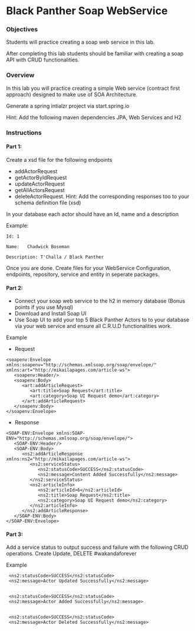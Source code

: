  #	Black Panther Soap WebService

 ### Objectives
Students will practice creating a soap web service in this lab.

After completing this lab students should be familiar with creating a soap API with CRUD functionalities.

 ### Overview
In this lab you will practice creating a simple Web service (contract first approach) designed to make use of SOA Architecture.


Generate a spring intialzr project via start.spring.io

Hint: Add the following maven dependencies JPA, Web Services and H2

 ### Instructions

 #### Part 1:
Create a xsd file for the following endpoints
 - addActorRequest
 - getActorByIdRequest
 - updateActorRequest
 - getAllActorsRequest
 - deleteActorRequest.
Hint: Add the corresponding responses too to your schema definition file (xsd)


In your database each actor should have an Id, name and a description

Example:  
```
Id: 1
```
```
Name: 	Chadwick Boseman
```
```
Description: T'Challa / Black Panther
```


Once you are done. Create files for your WebService Configuration, endpoints, repository, service and entity in seperate packages.

 #### Part 2:
- Connect your soap web service to the h2 in memory database (Bonus points if you use Mysql)
- Download and Install Soap UI
- Use Soap UI to add your top 5 Black Panther Actors to to your database via your web service and ensure all C.R.U.D functionalities work. 

Example
- Request
```
<soapenv:Envelope xmlns:soapenv="http://schemas.xmlsoap.org/soap/envelope/" xmlns:art="http://mikailapages.com/article-ws">
   <soapenv:Header/>
   <soapenv:Body>
      <art:addArticleRequest>
         <art:title>Soap Request</art:title>
         <art:category>Soap UI Request demo</art:category>
      </art:addArticleRequest>
   </soapenv:Body>
</soapenv:Envelope>
```
- Response
```
<SOAP-ENV:Envelope xmlns:SOAP-ENV="http://schemas.xmlsoap.org/soap/envelope/">
   <SOAP-ENV:Header/>
   <SOAP-ENV:Body>
      <ns2:addArticleResponse xmlns:ns2="http://mikailapages.com/article-ws">
         <ns2:serviceStatus>
            <ns2:statusCode>SUCCESS</ns2:statusCode>
            <ns2:message>Content Added Successfully</ns2:message>
         </ns2:serviceStatus>
         <ns2:articleInfo>
            <ns2:articleId>6</ns2:articleId>
            <ns2:title>Soap Request</ns2:title>
            <ns2:category>Soap UI Request demo</ns2:category>
         </ns2:articleInfo>
      </ns2:addArticleResponse>
   </SOAP-ENV:Body>
</SOAP-ENV:Envelope>
```
 #### Part 3:
Add a service status to output success and failure with the following CRUD operations. Create Update, DELETE #wakandaforever

Example

```
 <ns2:statusCode>SUCCESS</ns2:statusCode>
 <ns2:message>Actor Updated Successfully</ns2:message>
       
```

```
 <ns2:statusCode>SUCCESS</ns2:statusCode>
 <ns2:message>Actor Added Successfully</ns2:message>
 
```

```
 <ns2:statusCode>SUCCESS</ns2:statusCode>
 <ns2:message>Actor Deleted Successfully</ns2:message>
```





